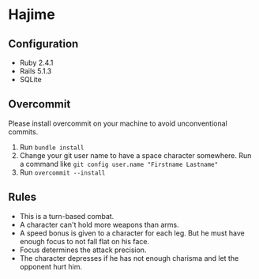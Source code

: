 # Hajime

## Configuration
- Ruby 2.4.1
- Rails 5.1.3
- SQLite

## Overcommit
Please install overcommit on your machine to avoid unconventional commits.
1. Run `bundle install`
2. Change your git user name to have a space character somewhere. Run a command like `git config user.name "Firstname Lastname"`
3. Run `overcommit --install`

## Rules
* This is a turn-based combat.
* A character can't hold more weapons than arms.
* A speed bonus is given to a character for each leg. But he must have enough focus to not fall flat on his face.
* Focus determines the attack precision.
* The character depresses if he has not enough charisma and let the opponent hurt him.
